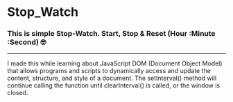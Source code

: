 # Stop_Watch
### This is simple Stop-Watch. Start, Stop & Reset (Hour :Minute :Second) :nerd_face:

<hr> </hr>

I made this while learning about JavaScript DOM (Document Object Model) that allows programs and scripts to dynamically access and update the content, structure, and style of a document. The setInterval() method will continue calling the function until clearInterval() is called, or the window is closed.
